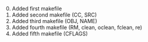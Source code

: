 <ol start ="0">
<li>Added first makefile</li>
<li>Added second makefile (CC, SRC)</li>
<li>Added third makefile (OBJ, NAME)</li>
<li>Added fourth makefile (RM, clean, oclean, fclean, re)</li>
<li>Added fifth makefile (CFLAGS)</li>
</ol>

